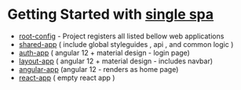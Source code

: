 # Getting Started with [single spa](https://single-spa.js.org/)

* [root-config](https://github.com/maximcoding/single-spa-root-config) -  Project registers all listed bellow web applications
* [shared-app](https://github.com/maximcoding/single-spa-shared-app) ( include global styleguides , api , and common logic )
* [auth-app](https://github.com/maximcoding/single-spa-auth-app) ( angular 12 + material design - login page)
* [layout-app](https://github.com/maximcoding/single-spa-auth-app) ( angular 12 + material design - includes navbar)
* [angular-app](https://github.com/maximcoding/single-spa-angular-app) (angular 12 - renders as home page)
* [react-app](https://github.com/maximcoding/single-spa-react-app) ( empty react app )
